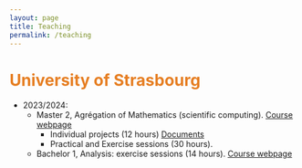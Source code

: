 ```yaml
---
layout: page
title: Teaching
permalink: /teaching
---
```


# <span style="color:#e67e22"> University of Strasbourg </span>

- 2023/2024:
  - Master 2, Agrégation of Mathematics (scientific computing). [Course webpage](https://mathinfo.unistra.fr/en/courses/preparation-for-competitive-examinations/external-aggregation-competitive-examination)
    - Individual projects (12 hours) [Documents](https://mybox.inria.fr/f/f30a7f2df05a499d9c89/?dl=1)
    - Practical and Exercise sessions (30 hours). 
  - Bachelor 1, Analysis: exercise sessions (14 hours). [Course webpage](https://www.google.com/url?sa=t&rct=j&q=&esrc=s&source=web&cd=&ved=2ahUKEwiSt83vtrmDAxXpTKQEHZJxC-AQFnoECA0QAQ&url=https%3A%2F%2Fmathinfo.unistra.fr%2Fformations%2Flicence%2Finformatique%2Frof%2FME6%2FFRUAI0673021VCOEN898%3FcHash%3D5743608f04b52ceaa7738cb2282988ff&usg=AOvVaw3O4xzazXiprE3oMZ7YA37z&opi=89978449)
